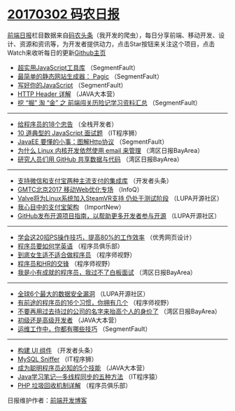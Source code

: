 # [20170302 码农日报](https://toutiao.qdkfweb.cn/date/2017/03/02)

[前端日报](https://qdkfweb.cn/c/news)栏目数据来自[码农头条](https://toutiao.qdkfweb.cn/)（我开发的爬虫），每日分享前端、移动开发、设计、资源和资讯等，为开发者提供动力，点击Star按钮来关注这个项目，点击Watch来收听每日的更新[Github主页](https://github.com/kujian/frontendDaily)
* [超实用JavaScript工具库](https://toutiao.qdkfweb.cn/28366.html) （SegmentFault）
* [最简单的静态网站生成器： Pagic](https://toutiao.qdkfweb.cn/28286.html) （SegmentFault）
* [写好你的JavaScript](https://toutiao.qdkfweb.cn/28368.html) （SegmentFault）
* [HTTP Header 详解](https://toutiao.qdkfweb.cn/28334.html) （JAVA大本营）
* [挖 &#8220;掘&#8221; 淘 &#8220;金&#8221; 之 前端闯关历险记学习资料汇总](https://toutiao.qdkfweb.cn/28371.html) （SegmentFault）

***
* [给程序员的18个忠告](https://toutiao.qdkfweb.cn/28299.html) （全栈开发者）
* [10 道典型的 JavaScript 面试题](https://toutiao.qdkfweb.cn/28392.html) （IT程序狮）
* [JavaEE 要懂的小事：图解Http协议](https://toutiao.qdkfweb.cn/28365.html) （SegmentFault）
* [为什么 Linux 内核开发依然使用 email 来管理](https://toutiao.qdkfweb.cn/28281.html) （湾区日报BayArea）
* [研究人员们用 GitHub 共享数据与代码](https://toutiao.qdkfweb.cn/28301.html) （湾区日报BayArea）

***
* [支持微信和支付宝两种主流支付的集成库](https://toutiao.qdkfweb.cn/28343.html) （开发者头条）
* [GMTC北京2017 移动Web优化专场](https://toutiao.qdkfweb.cn/28293.html) （InfoQ）
* [Valve将为Linux系统加入SteamVR支持 仍处于测试阶段](https://toutiao.qdkfweb.cn/28325.html) （LUPA开源社区）
* [我心目中的支付宝架构](https://toutiao.qdkfweb.cn/28296.html) （ImportNew）
* [GitHub发布开源项目指南，以帮助更多开发者参与开源](https://toutiao.qdkfweb.cn/28327.html) （LUPA开源社区）

***
* [学会这20招PS操作技巧，提高80%的工作效率](https://toutiao.qdkfweb.cn/28395.html) （优秀网页设计）
* [程序员要如何学英语](https://toutiao.qdkfweb.cn/28337.html) （程序员俱乐部）
* [到底女生适不适合做程序员](https://toutiao.qdkfweb.cn/28374.html) （程序师视野）
* [程序员和HR的交锋](https://toutiao.qdkfweb.cn/28375.html) （程序师视野）
* [我是小有成就的程序员，我过不了白板面试](https://toutiao.qdkfweb.cn/28308.html) （湾区日报BayArea）

***
* [全球6个最大的数据安全漏洞](https://toutiao.qdkfweb.cn/28330.html) （LUPA开源社区）
* [有前途的程序员的16个习惯，你拥有几个](https://toutiao.qdkfweb.cn/28378.html) （程序师视野）
* [不要再用过去待过的公司的名字来抬高个人的身价了](https://toutiao.qdkfweb.cn/28302.html) （湾区日报BayArea）
* [初级还是高级开发者](https://toutiao.qdkfweb.cn/28333.html) （JAVA大本营）
* [运维工作中，你都有哪些技巧](https://toutiao.qdkfweb.cn/28369.html) （SegmentFault）

***
* [构建 UI 组件](https://toutiao.qdkfweb.cn/28344.html) （开发者头条）
* [MySQL Sniffer](https://toutiao.qdkfweb.cn/28393.html) （IT程序狮）
* [成为聪明程序员必知的5个技能](https://toutiao.qdkfweb.cn/28335.html) （JAVA大本营）
* [Java学习笔记&#8212;多线程同步的五种方法](https://toutiao.qdkfweb.cn/28356.html) （IT程序猿）
* [PHP 垃圾回收机制详解](https://toutiao.qdkfweb.cn/28336.html) （程序员俱乐部）

日报维护作者：[前端开发博客](https://qdkfweb.cn/) 